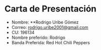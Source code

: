 # Carta de Presentación
* Nombre: **Rodrigo Uribe Gómez
* Correo: rodrigo.uribe2001@gmail.com
* CU: 196134
* Nombre preferido: Rodrigo
* Banda Preferida: Red Hot Chili Peppers